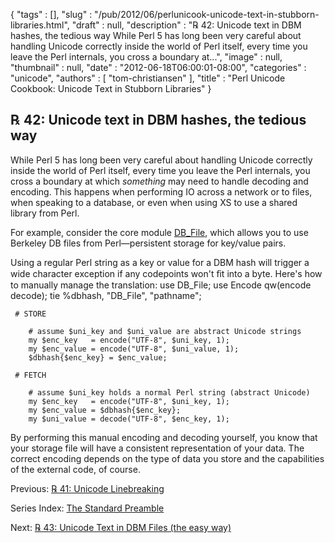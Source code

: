 {
   "tags" : [],
   "slug" : "/pub/2012/06/perlunicook-unicode-text-in-stubborn-libraries.html",
   "draft" : null,
   "description" : "℞ 42: Unicode text in DBM hashes, the tedious way While Perl 5 has long been very careful about handling Unicode correctly inside the world of Perl itself, every time you leave the Perl internals, you cross a boundary at...",
   "image" : null,
   "thumbnail" : null,
   "date" : "2012-06-18T06:00:01-08:00",
   "categories" : "unicode",
   "authors" : [
      "tom-christiansen"
   ],
   "title" : "Perl Unicode Cookbook: Unicode Text in Stubborn Libraries"
}



℞ 42: Unicode text in DBM hashes, the tedious way
-------------------------------------------------

While Perl 5 has long been very careful about handling Unicode correctly inside the world of Perl itself, every time you leave the Perl internals, you cross a boundary at which *something* may need to handle decoding and encoding. This happens when performing IO across a network or to files, when speaking to a database, or even when using XS to use a shared library from Perl.

For example, consider the core module [DB\_File](http://search.cpan.org/perldoc?DB_File), which allows you to use Berkeley DB files from Perl—persistent storage for key/value pairs.

Using a regular Perl string as a key or value for a DBM hash will trigger a wide character exception if any codepoints won't ﬁt into a byte. Here's how to manually manage the translation:
        use DB_File;
        use Encode qw(encode decode);
        tie %dbhash, "DB_File", "pathname";

     # STORE

        # assume $uni_key and $uni_value are abstract Unicode strings
        my $enc_key   = encode("UTF-8", $uni_key, 1);
        my $enc_value = encode("UTF-8", $uni_value, 1);
        $dbhash{$enc_key} = $enc_value;

     # FETCH

        # assume $uni_key holds a normal Perl string (abstract Unicode)
        my $enc_key   = encode("UTF-8", $uni_key, 1);
        my $enc_value = $dbhash{$enc_key};
        my $uni_value = decode("UTF-8", $enc_key, 1);

By performing this manual encoding and decoding yourself, you know that your storage file will have a consistent representation of your data. The correct encoding depends on the type of data you store and the capabilities of the external code, of course.

Previous: [℞ 41: Unicode Linebreaking](/pub/2012/06/perlunicook-unicode-linebreaking.html)

Series Index: [The Standard Preamble](/pub/2012/04/perlunicook-standard-preamble.html)

Next: [℞ 43: Unicode Text in DBM Files (the easy way)](/pub/2012/06/perlunicook-unicode-text-in-dbm-files-the-easy-way.html)
